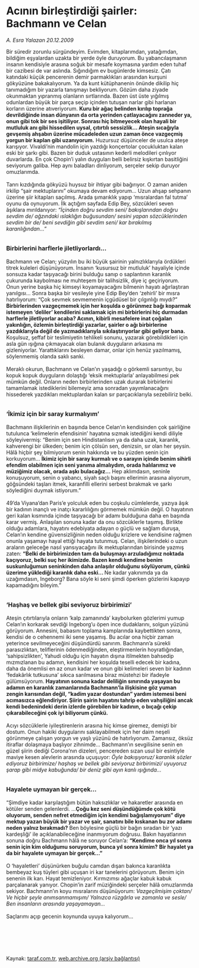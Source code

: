 # Acının birleştirdiği şairler: Bachmann ve Celan

*A. Esra Yalazan 20.12.2009*

<div class="taraf_structure_2col_1zq">
<div class="margen_n">



 <p>Bir süredir zorunlu sürgündeyim. Evimden, kitaplarımdan, yatağımdan, bildiğim eşyalardan uzakta bir yerde öyle duruyorum. Bu yabancılaşmanın insanın kendisiyle arasına soğuk bir mesafe koymasına yardım eden tuhaf bir cazibesi de var aslında. Sığındığım ev bugünlerde kimsesiz. Çatı katındaki küçük pencerenin demir parmaklıkları arasından kurşuni gökyüzüne bakakalıyorum. Ya da kunt kütüphanenin önünde dikilip hiç tanımadığım bir yazarla tanışmayı bekliyorum. Gözüm daha ziyade okunmaktan yıpranmış olanların sırtlarında. Bazen üst üste yığılmış odunlardan büyük bir parça seçip içinden tutuşan narlar gibi harlanan korların üzerine atıveriyorum. <b>Kuru bir ağaç belinden kırılıp toprağa devrildiğinde insan dünyanın da orta yerinden çatlayacağını zanneder ya, onun gibi tok bir ses işitiliyor. Sonrası hiç bitmeyecek olan hayali bir mutluluk anı gibi hissedilen uysal, çıtırtılı sessizlik... Ateşin sıcağıyla gevşemiş ahşabın üzerine mücadeleden uzun zaman önce vazgeçmiş yorgun bir kaplan gibi uzanıyorum.</b> Huzursuz düşünceler de usulca ateşe karışıyor. Vivaldi’nin mandolin için yazdığı konçertolar çocukluktan kalan eski bir şarkı gibi. Bazen bir duduk ustasının kederli melodileri çınlıyor duvarlarda. En çok Chopin’i yalın duyguları belli belirsiz kışkırtan basitliğini seviyorum galiba. Hep aynı baladları dinliyorum, serçeler sekip duruyor omuzlarımda. <br/><br/>Tanrı kızdığında gökyüzü huysuz bir ihtiyar gibi bağırıyor. O zaman aniden irkilip “şair mektuplarını” okumaya devam ediyorum... Uzun ahşap sehpanın üzerine şiir kitapları saçılmış. Arada şımarıklık yapıp ‘mısralardan fal tutma’ oyunu da oynuyorum. İlk açtığım sayfada Edip Bey, sözcükleri seven âşıklara mırıldanıyor: <i>“İçinden doğru sevdim seni/ bakışlarından doğru sevdim de/ ağzındaki ıslaklığın buğusundan/ sesini yapan sözcüklerinden sevdim bir de/ beni sevdiğin gibi sevdim seni/ kar bırakılmış karanlığından...”</i><b> <br/><br/><br/><font size="3">Birbirlerini harflerle jiletliyorlardı...</font></b> <br/><br/>Bachmann ve Celan; yüzyılın bu iki büyük şairinin yalnızlıklarıyla ördükleri titrek kuleleri düşünüyorum. İnsanın ‘kusursuz bir mutluluk’ hayaliyle içinde sonsuza kadar taşıyacağı birini bulduğu sanıp o saplantının karanlık çukurunda kaybolması ne muhteşem bir talihsizlik, diye iç geçiriyorum. Onun yerine başka hiç kimseyi koyamayacağını bilmenin hayatı ağırlaştıran yanılgısı... Sonra başka bir vesileyle yine Edip Bey’den ‘zehirli’ bir mısra hatırlıyorum: “Çok sevmek sevmemenin içgüdüsel bir çılgınlığı mıydı?” <b>Birbirlerinden vazgeçmemek için her koşulda o görünmez bağı koparmak istemeyen ‘deliler’ kendilerini saklamak için mi birbirlerini hiç durmadan harflerle jiletliyorlar acaba? Acının, kibirli mesafelere inat çoğalan yakınlığın, özlemin birleştirdiği yazarlar, şairler o ağı birbirlerine yazdıklarıyla değil de yazmadıklarıyla sıkılaştırıyorlar gibi geliyor bana.</b> Koşulsuz, şeffaf bir teslimiyetin tehlikeli sonunu, yazarak görebildikleri için asla gün ışığına çıkmayacak olan bulanık duyguların arkasına mı gizleniyorlar. Yarattıklarını besleyen damar, onlar için henüz yazılmamış, söylenmemiş olanda saklı sanki. <br/><br/>Meraklı okurun, Bachmann ve Celan’ın yaşadığı o görkemli sarsıntıyı, bu kopuk kopuk duyguların dolaştığı ‘eksik mektuplarla’ anlayabilmesi pek mümkün değil. Onların neden birbirlerinden uzak durarak birbirlerini tamamlamak istediklerini bilemeyiz ama sonradan yayımlanacağını hissederek yazdıkları mektuplardan kalan sır parçacıklarıyla sezebiliriz belki. <b><br/><br/><br/><font size="3">‘İkimiz için bir saray kurmalıyım’</font></b> <br/><br/>Bachmann ilişkilerinin en başında bence Celan’ın kendisinden çok şairliğine tutulunca ‘kelimelerin efendisinin’ hayatına sızmak istediğini kendi diliyle söyleyivermiş: “Benim için sen Hindistanlısın ya da daha uzak, karanlık, kahverengi bir ülkeden; benim için çölsün sen, denizsin, sır olan her şeysin. Hâlâ hiçbir şey bilmiyorum senin hakkında ve bu yüzden senin için korkuyorum... <b>İkimiz için bir saray kurmalı ve o sarayın içinde benim sihirli efendim olabilmen için seni yanıma almalıydım, orada halılarımız ve müziğimiz olacak, orada aşkı bulacağız...</b> Hep aklımdasın, seninle konuşuyorum, senin o yabancı, siyah saçlı başını ellerimin arasına alıyorum, göğsündeki taşları itmek, karanfilli ellerini serbest bırakmak ve şarkı söylediğini duymak istiyorum.” <br/><br/>49’da Viyana’dan Paris’e yolculuk eden bu coşkulu cümlelerde, yazıya âşık bir kadının inançlı ve inatçı kararlılığını görmemek mümkün değil. O hayatının geri kalan kısmında içinde taşıyacağı bir adamı bulduğuna daha en başında karar vermiş. Anlaşılan sonuna kadar da onu sözcüklerle taşımış. Birlikte olduğu adamlara, hayatını edebiyata adayan o güçlü ve sağlam duruşa, Celan’ın kendine güvensizliğinin neden olduğu krizlere ve kendisine rağmen onunla yaşamayı hayal ettiği hayata tutunmuş. Celan, ilişkilerindeki o uzun araların geleceğe nasıl yansıyacağını ilk mektuplarından birisinde yazmış zaten: <b>“Belki de birbirimizden tam da buluşmayı arzuladığımız noktada kaçıyoruz, belki suç her ikimizde. Bazen kendi kendime benim suskunluğumun seninkinden daha anlaşılır olduğunu söylüyorum, çünkü üzerime yüklediği karanlık daha eski... </b>Ne kadar yakınımda ya da uzağımdasın, Ingeborg? Bana söyle ki seni şimdi öperken gözlerini kapayıp kapamadığını bileyim.”<b> <br/><br/><br/><font size="3">‘Haşhaş ve bellek gibi seviyoruz birbirimizi’</font></b> <br/><br/>Ateşin çıtırtılarıyla onların ‘kalp zamanında’ kaybolurken gözlerimi yumup Celan’ın korkarak sevdiği Ingeborg’u öpen ince dudaklarını, solgun yüzünü görüyorum. Annesini, babasını toplama kamplarında kaybettikten sonra, kendisi de o cehennemi iki sene yaşamış. Bu acılar ona hiçbir zaman yeterince sevilmeyeceğini düşündürdü sanırım. Bachmann’a sürekli parasızlıktan, teliflerinin ödenmediğinden, eleştirmenlerin hoyratlığından, ‘sahipsizlikten’, Yahudi olduğu için hayatın dışına itilmekten bahsedip mızmızlanan bu adamın, kendisini her koşulda teselli edecek bir kadına, daha da önemlisi en az onun kadar ve onun gibi kelimeleri seven bir kadının ‘fedakârlık tutkusuna’ sıkıca sarılmasına biraz müstehzi bir ifadeyle gülümsüyorum. <b>Hayatının sonuna kadar deliliğin sınırında yaşayan bu adamın en karanlık zamanlarında Bachmann’la ilişkisine göz yuman zengin karısından değil, “kadim yazar dostundan” yardım istemesi beni acımasızca eğlendiriyor. Şiirin şairin hayatını tahrip eden vahşiliğini ancak kendi bedenindeki derin izlerde görebilen bir kadının, o bıçağı çekip çıkarabileceğini çok iyi biliyorum çünkü. </b><br/><br/>Acıyı sözcüklerle iyileştirenlerin arasına hiç kimse giremez, demişti bir dostum. Onun hakiki duygularını saklayabilmek için her daim neşeli görünmeye çalışan yorgun ve yaşlı yüzünü de hatırlıyorum. Zamansız, öksüz itiraflar dolaşmaya başlıyor zihnimde... Bachmann’ın sevgilisine senin en güzel şiirin dediği Corona’nın dizeleri, pencereden sızan usul bir esintiyle maviye kesen alevlerin arasında uçuşuyor: <i>Öyle bakışıyoruz/ karanlık sözler ediyoruz birbirimize/ haşhaş ve bellek gibi seviyoruz birbirimizi/ uyuyoruz şarap gibi midye kabuğunda/ bir deniz gibi ayın kanlı ışığında...</i><b> <br/><br/><br/><font size="3">Hayalete uymayan bir gerçek...</font></b> <br/><br/>“Şimdiye kadar karşılaştığım bütün haksızlıklar ve hakaretler arasında en kötüler senden gelenlerdi. ...<b>Çoğu kez seni düşündüğümde çok kötü oluyorum, senden nefret etmediğim için kendimi bağışlamıyorum” diye mektup yazan büyük bir yazar ve şair, sanatını bile kıskanan bu zor adamı neden yalnız bırakmadı?</b> Ben böylesine güçlü bir bağın sıradan bir ‘yazı kardeşliği’ ile açıklanabileceğine inanmıyorum doğrusu. Bakın hayatlarının sonuna doğru Bachmann hâlâ ne soruyor Celan’a: <b>“Kendime onca yıl sonra senin için kim olduğumu soruyorum, bunca yıl sonra kimim?</b> <b>Bir hayalet ya da bir hayalete uymayan bir gerçek...” </b><br/><br/>O ‘hayaletleri’ düşünürken buğulu camdan dışarı bakınca karanlıkta bembeyaz kuş tüyleri gibi uçuşan iri kar tanelerini görüyorum. Benim için senenin ilk karı. Hayat temizleniyor. Kırmızımsı ağaçlar kabuk kabuk parçalanarak yanıyor. Chopin’in zarif müziğindeki serçeler hâlâ omuzlarımda sekiyor. Bachmann’ın koyu mısralarını düşünüyorum: <i>Vazgeçilmişim çoktan/ Ve hiçbir şeyle anımsanmamışım/ Yalnızca rüzgârla ve zamanla ve sesle/ Ben insanların arasında yaşayamayan...</i> <br/><br/>Saçlarımı açıp gecenin koynunda uyuya kalıyorum...</p>
<br/>
<br/>
<br/>



<br/>


<div id="taraf_not">
</div>

</div>


</div>

Kaynak: [taraf.com.tr](http://taraf.com.tr:80/makale/9126.htm), [web.archive.org (arşiv bağlantısı)](http://web.archive.org/web/20100129112243/http://taraf.com.tr:80/makale/9126.htm)
